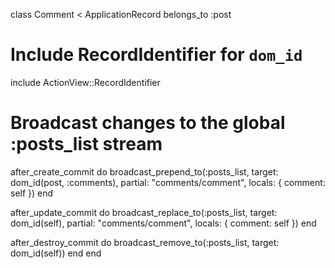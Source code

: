 class Comment < ApplicationRecord
  belongs_to :post

  # Include RecordIdentifier for `dom_id`
  include ActionView::RecordIdentifier

  # Broadcast changes to the global :posts_list stream
  after_create_commit do
    broadcast_prepend_to(:posts_list, target: dom_id(post, :comments), partial: "comments/comment", locals: { comment: self })
  end

  after_update_commit do
    broadcast_replace_to(:posts_list, target: dom_id(self), partial: "comments/comment", locals: { comment: self })
  end

  after_destroy_commit do
    broadcast_remove_to(:posts_list, target: dom_id(self))
  end
end
